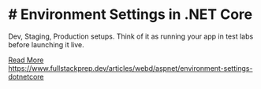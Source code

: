 # # Environment Settings in .NET Core

Dev, Staging, Production setups. Think of it as running your app in test labs before launching it live.

[Read More](https://www.fullstackprep.dev/articles/webd/aspnet/environment-settings-dotnetcore) https://www.fullstackprep.dev/articles/webd/aspnet/environment-settings-dotnetcore